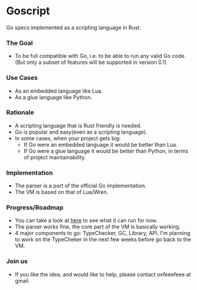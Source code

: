 # Goscript
Go specs implemented as a scripting language in Rust.

### The Goal
+ To be full compatible with Go, i.e. to be able to run any valid Go code.(But only a subset of features will be supported in version 0.1)

### Use Cases
+ As an embedded language like Lua.
+ As a glue language like Python.

### Rationale
+ A scripting language that is Rust friendly is needed.
+ Go is popular and easy(even as a scripting language).
+ In some cases, when your project gets big:
    - If Go were an embedded language it would be better than Lua.
    - If Go were a glue language it would be better than Python, in terms of project maintainability.

### Implementation
+ The parser is a port of the official Go implementation.
+ The VM is based on that of Lua/Wren.

### Progress/Roadmap
+ You can take a look at [here](https://github.com/oxfeeefeee/goscript/tree/master/backend/tests/data/leetcode5.gos) to see what it can run for now.
+ The parser works fine, the core part of the VM is basically working.
+ 4 major components to go: TypeChecker, GC, Library, API. I'm planning to work on the TypeCheker in the next few weeks before go back to the VM.

### Join us
+ If you like the idea, and would like to help, please contact oxfeeefeee at gmail.